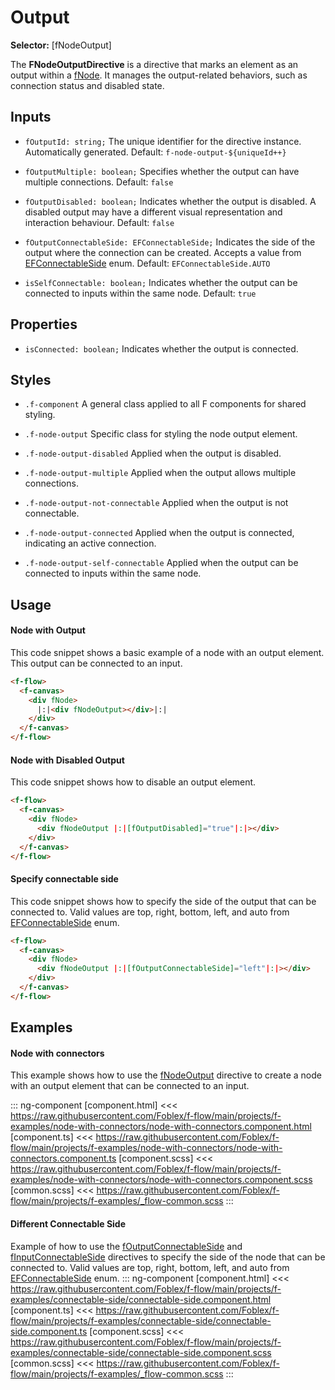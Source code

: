 ﻿# Output

**Selector:** [fNodeOutput]

The **FNodeOutputDirective** is a directive that marks an element as an output within a [fNode](f-node-directive). It manages the output-related behaviors, such as connection status and disabled state.

## Inputs

  - `fOutputId: string;` The unique identifier for the directive instance. Automatically generated. Default: `f-node-output-${uniqueId++}`

  - `fOutputMultiple: boolean;` Specifies whether the output can have multiple connections. Default: `false`

  - `fOutputDisabled: boolean;` Indicates whether the output is disabled. A disabled output may have a different visual representation and interaction behaviour. Default: `false`

  - `fOutputConnectableSide: EFConnectableSide;`  Indicates the side of the output where the connection can be created. Accepts a value from [EFConnectableSide](e-f-connectable-side) enum. Default: `EFConnectableSide.AUTO`

  - `isSelfConnectable: boolean;` Indicates whether the output can be connected to inputs within the same node. Default: `true`

## Properties

 - `isConnected: boolean;` Indicates whether the output is connected.

## Styles

  - `.f-component` A general class applied to all F components for shared styling.

  - `.f-node-output` Specific class for styling the node output element.

  - `.f-node-output-disabled` Applied when the output is disabled.

  - `.f-node-output-multiple` Applied when the output allows multiple connections.

  - `.f-node-output-not-connectable` Applied when the output is not connectable.

  - `.f-node-output-connected` Applied when the output is connected, indicating an active connection.

  - `.f-node-output-self-connectable` Applied when the output can be connected to inputs within the same node.

## Usage

#### Node with Output

This code snippet shows a basic example of a node with an output element. This output can be connected to an input.

```html
<f-flow>
  <f-canvas>
    <div fNode>
      |:|<div fNodeOutput></div>|:|
    </div>
  </f-canvas>
</f-flow>
```

#### Node with Disabled Output

This code snippet shows how to disable an output element.

```html
<f-flow>
  <f-canvas>
    <div fNode>
      <div fNodeOutput |:|[fOutputDisabled]="true"|:|></div>
    </div>
  </f-canvas>
</f-flow>
```

#### Specify connectable side

This code snippet shows how to specify the side of the output that can be connected to. Valid values are top, right, bottom, left, and auto from [EFConnectableSide](e-f-connectable-side) enum.

```html
<f-flow>
  <f-canvas>
    <div fNode>
      <div fNodeOutput |:|[fOutputConnectableSide]="left"|:|></div>
    </div>
  </f-canvas>
</f-flow>
```

## Examples

#### Node with connectors

This example shows how to use the [fNodeOutput](f-node-output-directive) directive to create a node with an output element that can be connected to an input.

::: ng-component <node-with-connectors></node-with-connectors>
[component.html] <<< https://raw.githubusercontent.com/Foblex/f-flow/main/projects/f-examples/node-with-connectors/node-with-connectors.component.html
[component.ts] <<< https://raw.githubusercontent.com/Foblex/f-flow/main/projects/f-examples/node-with-connectors/node-with-connectors.component.ts
[component.scss] <<< https://raw.githubusercontent.com/Foblex/f-flow/main/projects/f-examples/node-with-connectors/node-with-connectors.component.scss
[common.scss] <<< https://raw.githubusercontent.com/Foblex/f-flow/main/projects/f-examples/_flow-common.scss
:::

#### Different Connectable Side

Example of how to use the [fOutputConnectableSide](f-node-output-directive) and [fInputConnectableSide](f-node-input-directive) directives to specify the side of the node that can be connected to. Valid values are top, right, bottom, left, and auto from [EFConnectableSide](e-f-connectable-side) enum.
::: ng-component <connectable-side></connectable-side>
[component.html] <<< https://raw.githubusercontent.com/Foblex/f-flow/main/projects/f-examples/connectable-side/connectable-side.component.html
[component.ts] <<< https://raw.githubusercontent.com/Foblex/f-flow/main/projects/f-examples/connectable-side/connectable-side.component.ts
[component.scss] <<< https://raw.githubusercontent.com/Foblex/f-flow/main/projects/f-examples/connectable-side/connectable-side.component.scss
[common.scss] <<< https://raw.githubusercontent.com/Foblex/f-flow/main/projects/f-examples/_flow-common.scss
:::
